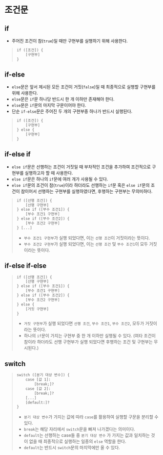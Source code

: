 # 조건문

## if
- 주어진 조건이 참(`true`)일 때만 구현부를 실행하기 위해 사용한다.
> ```html
> if ([조건]) {
>     [구현부]
> }
> ```

## if-else
- `else`문은 앞서 제시된 모든 조건이 거짓(`false`)일 때 최종적으로 실행할 구현부를 위해 사용한다.
- `else`문은 `if`문 하나당 반드시 한 개 이하만 존재해야 한다.
- `else`문은 `if`문의 마지막 구문이어야 한다.
- 단순 `if-else`문은 주어진 두 개의 구현부중 하나가 반드시 실행된다.
> ```html
> if ([조건]) {
>     [구현부]
> } else {
>     [구현부]
> }
> ```

## if-else if
- `else if`문은 선행하는 조건이 거짓일 때 부차적인 조건을 추가하여 조건적으로 구현부를 실행하고자 할 때 사용한다.
- `else if`문은 하나의 `if`문에 여러 개가 사용될 수 있다.
- `else if`문의 조건이 참(`true`)이라 하더라도 선행하는 `if`문 혹은 `else if`문의 조건이 참이어서 선행하는 구현부를 실행하였다면, 후행하는 구현부는 무의미하다.
> ```html
> if ([선행 조건]) {
>     [선행 구현부]
> } else if ([부수 조건1]) {
>     [부수 조건1 구현부]
> } else if ([부수 조건2]) {
>     [부수 조건2 구현부]
> } [...]
> ```
> - `부수 조건1 구현부`가 실행 되었다면, 이는 `선행 조건`이 거짓이라는 뜻이다.
> - `부수 조건2 구현부`가 실행 되었다면, 이는 `선행 조건` 및 `부수 조건1`이 모두 거짓이라는 뜻이다.

## if-else if-else
> ```html
> if ([선행 조건]) {
>     [선행 구현부]
> } else if ([부수 조건1]) {
>     [부수 조건1 구현부]
> } else if ([부수 조건2]) {
>     [부수 조건2 구현부]
> } else {
>     [거짓 구현부]
> }
> ```
> - `거짓 구현부`가 실행 되었다면 `선행 조건`, `부수 조건1`, `부수 조건2`, 모두가 거짓이라는 뜻이다.
> - 하나의 `if`문이 가지는 구현부 중 한 개 이하만 실행될 수 있다. (여타 조건이 참이라 하더라도 선행 구현부가 실행 되었다면 후행하는 조건 및 구현부는 무시된다.)

## switch
> ```html
> switch ([분기 대상 변수]) {
>     case [값 1]:
>         [break;]?
>     case [값 2]:
>         [break;]?
>     [...]
>     [default:]?
> }
> ```
> - `분기 대상 변수`가 가지는 값에 따라 `case`를 활용하여 실행할 구문을 분리할 수 있다.
> - `break`는 해당 자리에서 `switch`문을 빠져 나가겠다는 의미이다.
> - `default`는 선행하는 case들 중 `분기 대상 변수` 가 가지는 값과 일치하는 것이 없을 때 최종적으로 실행하는 일종의 `else` 역할을 한다.
> - `default`는 반드시 `switch`문의 마지막에만 올 수 있다.